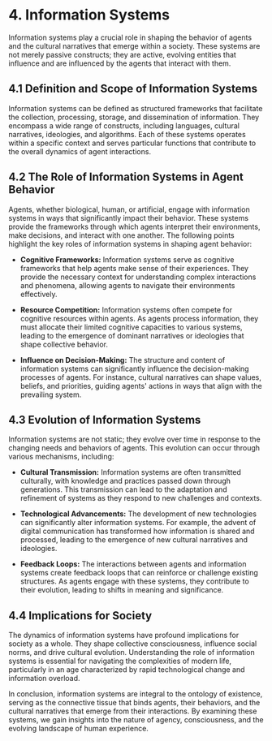 # **4. Information Systems**

Information systems play a crucial role in shaping the behavior of agents and the cultural narratives that emerge within a society. These systems are not merely passive constructs; they are active, evolving entities that influence and are influenced by the agents that interact with them. 

## **4.1 Definition and Scope of Information Systems**

Information systems can be defined as structured frameworks that facilitate the collection, processing, storage, and dissemination of information. They encompass a wide range of constructs, including languages, cultural narratives, ideologies, and algorithms. Each of these systems operates within a specific context and serves particular functions that contribute to the overall dynamics of agent interactions.

## **4.2 The Role of Information Systems in Agent Behavior**

Agents, whether biological, human, or artificial, engage with information systems in ways that significantly impact their behavior. These systems provide the frameworks through which agents interpret their environments, make decisions, and interact with one another. The following points highlight the key roles of information systems in shaping agent behavior:

- **Cognitive Frameworks:** Information systems serve as cognitive frameworks that help agents make sense of their experiences. They provide the necessary context for understanding complex interactions and phenomena, allowing agents to navigate their environments effectively.

- **Resource Competition:** Information systems often compete for cognitive resources within agents. As agents process information, they must allocate their limited cognitive capacities to various systems, leading to the emergence of dominant narratives or ideologies that shape collective behavior.

- **Influence on Decision-Making:** The structure and content of information systems can significantly influence the decision-making processes of agents. For instance, cultural narratives can shape values, beliefs, and priorities, guiding agents' actions in ways that align with the prevailing system.

## **4.3 Evolution of Information Systems**

Information systems are not static; they evolve over time in response to the changing needs and behaviors of agents. This evolution can occur through various mechanisms, including:

- **Cultural Transmission:** Information systems are often transmitted culturally, with knowledge and practices passed down through generations. This transmission can lead to the adaptation and refinement of systems as they respond to new challenges and contexts.

- **Technological Advancements:** The development of new technologies can significantly alter information systems. For example, the advent of digital communication has transformed how information is shared and processed, leading to the emergence of new cultural narratives and ideologies.

- **Feedback Loops:** The interactions between agents and information systems create feedback loops that can reinforce or challenge existing structures. As agents engage with these systems, they contribute to their evolution, leading to shifts in meaning and significance.

## **4.4 Implications for Society**

The dynamics of information systems have profound implications for society as a whole. They shape collective consciousness, influence social norms, and drive cultural evolution. Understanding the role of information systems is essential for navigating the complexities of modern life, particularly in an age characterized by rapid technological change and information overload.

In conclusion, information systems are integral to the ontology of existence, serving as the connective tissue that binds agents, their behaviors, and the cultural narratives that emerge from their interactions. By examining these systems, we gain insights into the nature of agency, consciousness, and the evolving landscape of human experience.